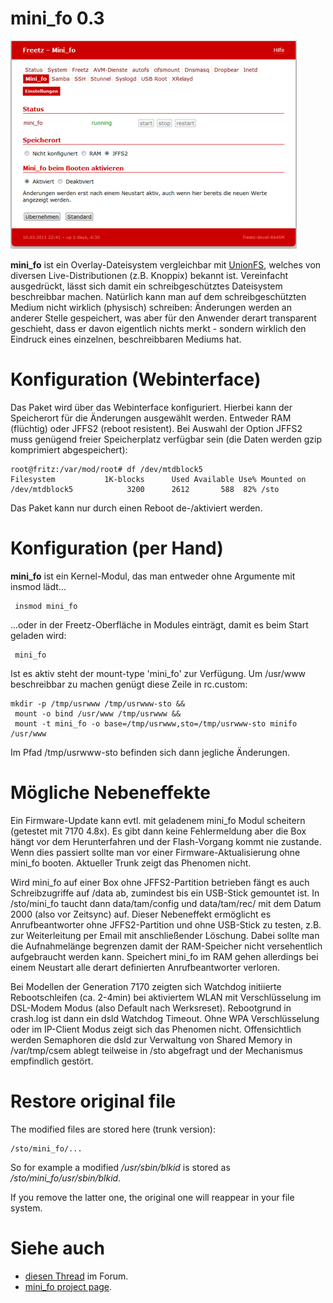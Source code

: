 # mini_fo 0.3

[![Mini_fo Webinterface](../../docs/screenshots/205_md.png)](../../docs/screenshots/205.png)

**mini_fo** ist ein Overlay-Dateisystem vergleichbar mit
[UnionFS](http://de.wikipedia.org/wiki/UnionFS),
welches von diversen Live-Distributionen (z.B. Knoppix) bekannt ist.
Vereinfacht ausgedrückt, lässt sich damit ein schreibgeschütztes
Dateisystem beschreibbar machen. Natürlich kann man auf dem
schreibgeschützten Medium nicht wirklich (physisch) schreiben:
Änderungen werden an anderer Stelle gespeichert, was aber für den
Anwender derart transparent geschieht, dass er davon eigentlich nichts
merkt - sondern wirklich den Eindruck eines einzelnen, beschreibbaren
Mediums hat.

Konfiguration (Webinterface)
============================

Das Paket wird über das Webinterface konfiguriert. Hierbei kann der
Speicherort für die Änderungen ausgewählt werden. Entweder RAM
(flüchtig) oder JFFS2 (reboot resistent). Bei Auswahl der Option JFFS2
muss genügend freier Speicherplatz verfügbar sein (die Daten werden gzip
komprimiert abgespeichert):

```
root@fritz:/var/mod/root# df /dev/mtdblock5
Filesystem           1K-blocks      Used Available Use% Mounted on
/dev/mtdblock5            3200      2612       588  82% /sto
```

Das Paket kann nur durch einen Reboot de-/aktiviert werden.

Konfiguration (per Hand)
========================

**mini_fo** ist ein Kernel-Modul, das man entweder ohne Argumente mit
insmod lädt...

```
 insmod mini_fo
```

...oder in der Freetz-Oberfläche in Modules einträgt, damit es beim
Start geladen wird:

```
 mini_fo
```

Ist es aktiv steht der mount-type 'mini_fo' zur Verfügung. Um
/usr/www beschreibbar zu machen genügt diese Zeile in rc.custom:

```
mkdir -p /tmp/usrwww /tmp/usrwww-sto && 
 mount -o bind /usr/www /tmp/usrwww && 
 mount -t mini_fo -o base=/tmp/usrwww,sto=/tmp/usrwww-sto minifo /usr/www
```

Im Pfad /tmp/usrwww-sto befinden sich dann jegliche Änderungen.

Mögliche Nebeneffekte
=====================

Ein Firmware-Update kann evtl. mit geladenem mini_fo Modul scheitern
(getestet mit 7170 4.8x). Es gibt dann keine Fehlermeldung aber die Box
hängt vor dem Herunterfahren und der Flash-Vorgang kommt nie zustande.
Wenn dies passiert sollte man vor einer Firmware-Aktualisierung ohne
mini_fo booten. Aktueller Trunk zeigt das Phenomen nicht.

Wird mini_fo auf einer Box ohne JFFS2-Partition betrieben fängt es auch
Schreibzugriffe auf /data ab, zumindest bis ein USB-Stick gemountet ist.
In /sto/mini_fo taucht dann data/tam/config und data/tam/rec/ mit dem
Datum 2000 (also vor Zeitsync) auf. Dieser Nebeneffekt ermöglicht es
Anrufbeantworter ohne JFFS2-Partition und ohne USB-Stick zu testen, z.B.
zur Weiterleitung per Email mit anschließender Löschung. Dabei sollte
man die Aufnahmelänge begrenzen damit der RAM-Speicher nicht
versehentlich aufgebraucht werden kann. Speichert mini_fo im RAM gehen
allerdings bei einem Neustart alle derart definierten Anrufbeantworter
verloren.

Bei Modellen der Generation 7170 zeigten sich Watchdog initiierte
Rebootschleifen (ca. 2-4min) bei aktiviertem WLAN mit Verschlüsselung im
DSL-Modem Modus (also Default nach Werksreset). Rebootgrund in crash.log
ist dann ein dsld Watchdog Timeout. Ohne WPA Verschlüsselung oder im
IP-Client Modus zeigt sich das Phenomen nicht. Offensichtlich werden
Semaphoren die dsld zur Verwaltung von Shared Memory in /var/tmp/csem
ablegt teilweise in /sto abgefragt und der Mechanismus empfindlich
gestört.

Restore original file
=====================

The modified files are stored here (trunk version):

```
/sto/mini_fo/...
```

So for example a modified */usr/sbin/blkid* is stored as
*/sto/mini_fo/usr/sbin/blkid*.

If you remove the latter one, the original one will reappear in your
file system.

Siehe auch
==========

-   [diesen
    Thread](http://www.ip-phone-forum.de/showthread.php?t=111226)
    im Forum.
-   [mini_fo project
    page](http://www.denx.de/twiki/bin/view/Know/MiniFOHome).

